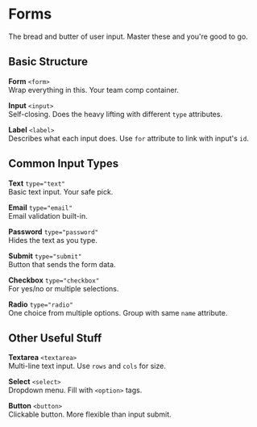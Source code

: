 # Forms

The bread and butter of user input. Master these and you're good to go.

## Basic Structure

**Form** `<form>`  
Wrap everything in this. Your team comp container.

**Input** `<input>`  
Self-closing. Does the heavy lifting with different `type` attributes.

**Label** `<label>`  
Describes what each input does. Use `for` attribute to link with input's `id`.

## Common Input Types

**Text** `type="text"`  
Basic text input. Your safe pick.

**Email** `type="email"`  
Email validation built-in.

**Password** `type="password"`  
Hides the text as you type.

**Submit** `type="submit"`  
Button that sends the form data.

**Checkbox** `type="checkbox"`  
For yes/no or multiple selections.

**Radio** `type="radio"`  
One choice from multiple options. Group with same `name` attribute.

## Other Useful Stuff

**Textarea** `<textarea>`  
Multi-line text input. Use `rows` and `cols` for size.

**Select** `<select>`  
Dropdown menu. Fill with `<option>` tags.

**Button** `<button>`  
Clickable button. More flexible than input submit.